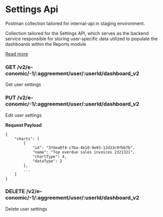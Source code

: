 
# Settings Api

Postman collection tailored for internal-api in staging environment.

Collection tailored for the Settings API, which serves as the backend service responsible for storing user-specific data utilized to populate the dashboards within the Reports module

[Read more](https://github.com/e-conomic/settings) 

### GET /v2/e-conomic/-1/:aggreement/user/:userId/dashboard_v2
Get user settings 

### PUT /v2/e-conomic/-1/:aggreement/user/:userId/dashboard_v2
Edit user settings

**Request Payload**

```
{
    "charts": [
        {
            "id": "3fdea0f4-c7ba-4b18-9e93-12d33c9fbb7b",
            "name": "Top overdue sales invoices 2321321",
            "chartType": 4,
            "dataType": 2
        },
        ...
    ]
}
```
### DELETE /v2/e-conomic/-1/:aggreement/user/:userId/dashboard_v2
Delete user settings

